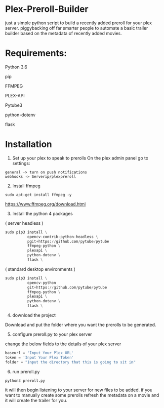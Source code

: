 # Plex-Preroll-Builder
just a simple python script to build a recently added preroll for your plex server. piggybacking off far smarter people to automate a basic trailer builder based on the metadata of recently added movies.

# Requirements:
Python 3.6

pip

FFMPEG

PLEX-API

Pytube3

python-dotenv

flask



# Installation
1. Set up your plex to speak to prerolls
On the plex admin panel go to settings:
```
general -> turn on push notifications
webhooks -> Serverip/plexpreroll
```
2. Install ffmpeg
``` ( ubuntu / debian based )
sudo apt-get install ffmpeg -y
``` 

https://www.ffmpeg.org/download.html

3. Install the python 4 packages 

( server headless )
```python
sudo pip3 install \
          opencv-contrib-python-headless \
          pgit+https://github.com/pytube/pytube
          ffmpeg-python \
          plexapi \
          python-dotenv \
          flask \
```
( standard desktop environments ) 
```python
sudo pip3 install \
          opencv-python
          git+https://github.com/pytube/pytube
          ffmpeg-python \
          plexapi \
          python-dotenv \
          flask \

```

4. download the project

Download and put the folder where you want the prerolls to be generated.

5. configure preroll.py to your plex server

change the below fields to the details of your plex server

```python
baseurl = 'Input Your Plex URL'
token = 'Input Your Plex Token'
folder = "Input the directory that this is going to sit in"
```

6. run preroll.py
```
python3 preroll.py
```

it will then begin listening to your server for new files to be added. if you want to manually create some prerolls refresh the metadata on a movie and it will create the trailer for you.
